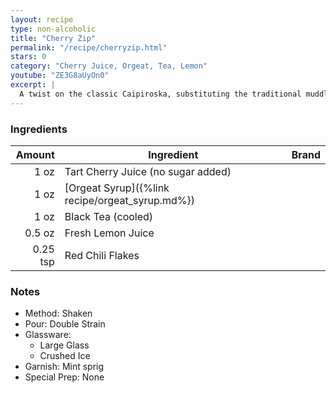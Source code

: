 ```yaml
---
layout: recipe
type: non-alcoholic
title: "Cherry Zip"
permalink: "/recipe/cherryzip.html"
stars: 0
category: "Cherry Juice, Orgeat, Tea, Lemon"
youtube: "ZE3G8aUyOn0"
excerpt: |
  A twist on the classic Caipiroska, substituting the traditional muddled limes with sweet cherries. The result is a tangy and fruity cocktail with a subtle sweetness.
---
```


### Ingredients

|   Amount | Ingredient                                      | Brand |
| -------: | ----------------------------------------------- | ----- |
|     1 oz | Tart Cherry Juice (no sugar added)              |
|     1 oz | [Orgeat Syrup]({%link recipe/orgeat_syrup.md%}) |
|     1 oz | Black Tea (cooled)                              |
|   0.5 oz | Fresh Lemon Juice                               |
| 0.25 tsp | Red Chili Flakes                                |

### Notes

- Method: Shaken
- Pour: Double Strain
- Glassware:
  - Large Glass
  - Crushed Ice
- Garnish: Mint sprig
- Special Prep: None
